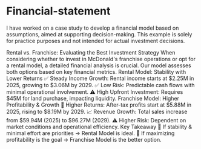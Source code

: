 # Financial-statement
I have worked on a case study to develop a financial model based on assumptions, aimed at supporting decision-making.
This example is solely for practice purposes and not intended for actual investment decisions.

Rental vs. Franchise: Evaluating the Best Investment Strategy
When considering whether to invest in McDonald's franchise operations or opt for a rental model, a detailed financial analysis is crucial. Our model assesses both options based on key financial metrics.
Rental Model: Stability with Lower Returns
✅ Steady Income Growth: Rental income starts at $2.25M in 2025, growing to $3.06M by 2029.
 ✅ Low Risk: Predictable cash flows with minimal operational involvement.
 ⚠️ High Upfront Investment: Requires $45M for land purchase, impacting liquidity.
Franchise Model: Higher Profitability & Growth
🚀 Higher Returns: After-tax profits start at $5.88M in 2025, rising to $8.19M by 2029.
 📈 Revenue Growth: Total sales increase from $59.94M (2025) to $96.27M (2029).
 ⚠️ Higher Risk: Dependent on market conditions and operational efficiency.
Key Takeaway
🔹 If stability & minimal effort are priorities → Rental Model is ideal.
 🔹 If maximizing profitability is the goal → Franchise Model is the better option.
